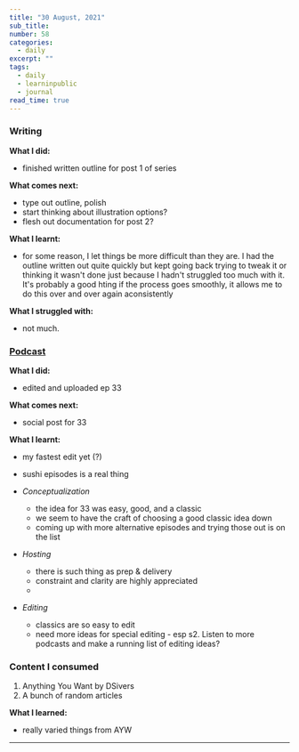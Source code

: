 ```yaml
---
title: "30 August, 2021"
sub_title: 
number: 58
categories:
  - daily
excerpt: ""
tags:
  - daily
  - learninpublic
  - journal
read_time: true
---
```


### Writing
**What I did:** 
- finished written outline for post 1 of series

**What comes next:**
- type out outline, polish
- start thinking about illustration options?
- flesh out documentation for post 2?

**What I learnt:**
- for some reason, I let things be more difficult than they are. I had the outline written out quite quickly but kept going back trying to tweak it or thinking it wasn't done just because I hadn't struggled too much with it. It's probably a good hting if the process goes smoothly, it allows me to do this over and over again aconsistently

**What I struggled with:**
- not much.

### [Podcast](http://frndshiptime.com)
**What I did:** 
- edited and uploaded ep 33

**What comes next:**
- social post for 33

**What I learnt:**
- my fastest edit yet (?)
- sushi episodes is a real thing

 - *Conceptualization*
     - the idea for 33 was easy, good, and a classic
     - we seem to have the craft of choosing a good classic idea down
     - coming up with more alternative episodes and trying those out is on the list
 - *Hosting*
     - there is such thing as prep & delivery
     - constraint and clarity are highly appreciated
     - 
 - *Editing*
     - classics are so easy to edit
     - need more ideas for special editing - esp s2. Listen to more podcasts and make a running list of editing ideas?

### Content I consumed
1. Anything You Want by DSivers
2. A bunch of random articles

**What I learned:**
- really varied things from AYW

---